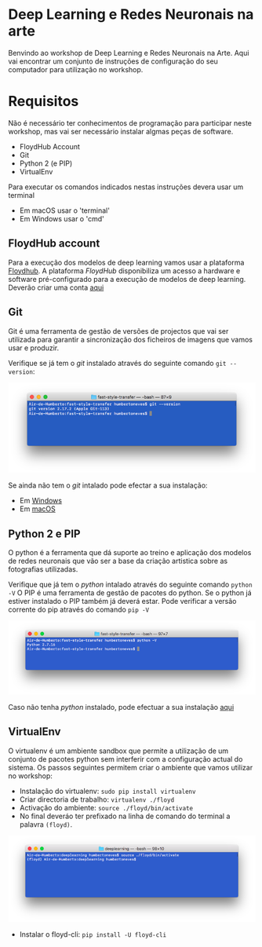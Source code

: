# Deep Learning e Redes Neuronais na arte

Benvindo ao workshop de Deep Learning e Redes Neuronais na Arte. Aqui vai encontrar um conjunto de instruções de configuração do seu computador para utilização no workshop.

# Requisitos
Não é necessário ter conhecimentos de programação para participar neste workshop, mas vai ser necessário instalar algmas peças de software.
- FloydHub Account
- Git
- Python 2 (e PIP)
- VirtualEnv

Para executar os comandos indicados nestas instruções devera usar um terminal
- Em macOS usar o 'terminal'
- Em Windows usar o 'cmd'

## FloydHub account
Para a execução dos modelos de deep learning vamos usar a plataforma [Floydhub](https://www.floydhub.com). A plataforma *FloydHub* disponibiliza um acesso a hardware e software pré-configurado para a execução de modelos de deep learning.
Deverão criar uma conta [aqui](https://www.floydhub.com/signup)


## Git
Git é uma ferramenta de gestão de versões de projectos que vai ser utilizada para garantir a sincronização dos ficheiros de imagens que vamos usar e produzir.

Verifique se já tem o *git* instalado através do seguinte comando `git --version`: 

![](https://github.com/hjneves/deep_learning_maat/blob/master/readme/Screen%20Shot%202019-12-04%20at%2010.50.32.png)

Se ainda não tem o *git* intalado pode efectar a sua instalação:
- Em [Windows](https://git-scm.com/download/win)
- Em [macOS](https://git-scm.com/download/mac)

## Python 2 e PIP
O python é a ferramenta que dá suporte ao treino e aplicação dos modelos de redes neuronais que vão ser a base da criação artistica sobre as fotografias utilizadas.

Verifique que já tem o *python* intalado através do seguinte comando `python -V`
O PIP é uma ferramenta de gestão de pacotes do python. Se o python já estiver instalado o PIP também já deverá estar. Pode verificar a versão corrente do pip através do comando `pip -V`

![](https://github.com/hjneves/deep_learning_maat/blob/master/readme/Screen%20Shot%202019-12-05%20at%2018.07.17.png)

Caso não tenha *python* instalado, pode efectuar a sua instalação [aqui](https://www.python.org/downloads/release/python-2717/)

## VirtualEnv

O virtualenv é um ambiente sandbox que permite a utilização de um conjunto de pacotes python sem interferir com a configuração actual do sistema. Os passos seguintes permitem criar o ambiente que vamos utilizar no workshop:
- Instalação do virtualenv: `sudo pip install virtualenv`
- Criar directoria de trabalho: `virtualenv ./floyd`
- Activação do ambiente: `source ./floyd/bin/activate`
- No final deveráo ter prefixado na linha de comando do terminal a palavra `(floyd)`. 

![](https://github.com/hjneves/deep_learning_maat/blob/master/readme/Screen%20Shot%202019-12-05%20at%2018.59.04.png)

- Instalar o floyd-cli: `pip install -U floyd-cli`


